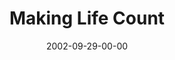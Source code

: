 ---
layout: message
category: message
series: "Living Out Loud"
title: "Making Life Count"
date: 2002-09-29-00-00
message_id: 262
audio-description: "What does it mean to live out loud?"
audio: "http://s3.amazonaws.com/crossroadsaudiomessages/Making Life Count.mp3"
audio-title: "Making Life Count"
audio-duration: "38:24"
---